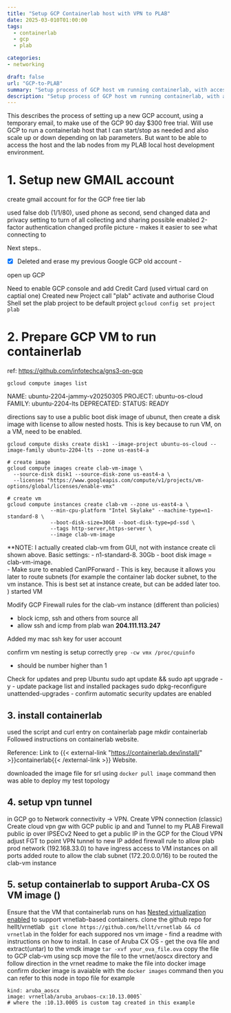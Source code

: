 ```yaml
---
title: "Setup GCP Containerlab host with VPN to PLAB"
date: 2025-03-010T01:00:00
tags:
  - containerlab
  - gcp
  - plab

categories: 
- networking

draft: false
url: "GCP-to-PLAB"
summary: "Setup process of GCP host vm running containerlab, with access to internal PLAB over VPN"
description: "Setup process of GCP host vm running containerlab, with access to internal PLAB over VPN"
---
```


This describes the process of setting up a new GCP account, using a temporary email, to make use of the GCP 90 day $300 free trial.  Will use GCP to run a containerlab host that I can start/stop as needed and also scale up or down depending on lab parameters. But want to be able to access the host and the lab nodes from my PLAB local host development environment.


# 1. Setup new GMAIL account
create gmail account for for the GCP free tier lab

used false dob (1/1/80), used phone as second, send 
changed data and privacy setting to turn of all collecting and sharing possible
enabled 2-factor authentication
changed profile picture - makes it easier to see what connecting to

Next steps..
- [x] Deleted and erase my previous Google GCP  old account - 

open up GCP 

Need to enable GCP console and add Credit Card (used virtual card on captial one)
Created new Project call "plab"
activate and authorise Cloud Shell
set the plab project to be default project `gcloud config set project plab`

# 2. Prepare GCP VM to run containerlab 

ref: https://github.com/infotechca/gns3-on-gcp

`gcloud compute images list`

NAME: ubuntu-2204-jammy-v20250305
PROJECT: ubuntu-os-cloud
FAMILY: ubuntu-2204-lts
DEPRECATED: 
STATUS: READY

directions say to use a public boot disk image of ubunut, then create a disk image with license to allow nested hosts.  This is key because to run VM, on a VM, need to be enabled.

`gcloud compute disks create disk1 --image-project ubuntu-os-cloud --image-family ubuntu-2204-lts --zone us-east4-a`

```
# create image
gcloud compute images create clab-vm-image \
  --source-disk disk1 --source-disk-zone us-east4-a \
  --licenses "https://www.googleapis.com/compute/v1/projects/vm-options/global/licenses/enable-vmx"

# create vm
gcloud compute instances create clab-vm --zone us-east4-a \
              --min-cpu-platform "Intel Skylake" --machine-type=n1-standard-8 \
              --boot-disk-size=30GB --boot-disk-type=pd-ssd \
              --tags http-server,https-server \
              --image clab-vm-image
```
**NOTE: I actually created clab-vm from GUI, not with instance create cli shown above.  Basic settings:
	- n1-standard-8.  30Gb 
	- boot disk image = clab-vm-image.  
	- Make sure to enabled CanIPForward - This is key, because it allows you later to route subnets (for example the container lab docker subnet, to the vm instance.  This is best set at instance create, but can be added later too. )
started VM

Modify GCP Firewall rules for the clab-vm instance (different than policies)
- block icmp, ssh and others from source all
- allow ssh and icmp from plab wan **204.111.113.247**

Added my mac ssh key for user account 

confirm vm nesting is setup correctly
`grep -cw vmx /proc/cpuinfo`
 - should be number higher than 1


Check for updates and prep Ubuntu
sudo apt update && sudo apt upgrade -y
	- update package list and installed packages
sudo dpkg-reconfigure unattended-upgrades
	- confirm automatic security updates are enabled

## 3. install containerlab
used the script and curl entry on containerlab page
mkdir containerlab
Followed instructions on containerlab website. 

Reference: Link to {{< external-link "https://containerlab.dev/install/" >}}containerlab{{< /external-link >}} Website.


downloaded the image file for srl using `docker pull image` command
then was able to deploy my test topology

## 4. setup vpn tunnel
 in GCP go to Network connectivity -> VPN.  Create VPN connection (classic)
Create cloud vpn gw with GCP public ip and and Tunnel to my PLAB Firewall public ip over IPSECv2
Need to get a public IP in the GCP for the Cloud VPN
adjust FGT to point VPN tunnel to new IP 
added firewall rule to allow plab prod network (192.168.33.0) to have ingress access to VM instances on all ports
added route to allow the clab subnet (172.20.0.0/16) to be routed the clab-vm instance


## 5. setup containerlab to support Aruba-CX OS VM image ()
Ensure that the VM that containerlab runs on has [Nested virtualization enabled](https://stafwag.github.io/blog/blog/2018/06/04/nested-virtualization-in-kvm/) to support vrnetlab-based containers.
clone the github repo for hellt/vrnetlab ` git clone https://github.com/hellt/vrnetlab && cd vrnetlab`
in the folder for each suppored nos vm image - find a readme with instructions on how to install.
In case of Aruba CX OS - get the ova file and extract(untar) to the vmdk image
	`tar -xvf your_ova_file.ova`
copy the file to GCP clab-vm using scp
move the file to the vrnet/aoscx directory and follow direction in the vrnet readme to make the file into docker image
confirm docker image is avaiable with the `docker images` command
then you can refer to this node in topo file for example 
```
kind: aruba_aoscx
image: vrnetlab/aruba_arubaos-cx:10.13.0005`
# where the :10.13.0005 is custom tag created in this example
```

